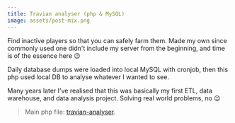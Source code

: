 ```yaml
---
title: Travian analyser (php & MySQL)
image: assets/post-mix.png
---
```


Find inactive players so that you can safely farm them. Made my own since commonly used one didn't include my server from the beginning, and time is of the essence here :wink:

Daily database dumps were loaded into local MySQL with cronjob, then this php used local DB to analyse whatever I wanted to see.

Many years later I've realised that this was basically my first ETL, data warehouse, and data analysis project. Solving real world problems, no :wink:

> Main php file: [travian-analyser](https://github.com/inesucrvenom/practice-archive/historic-nuggets/travian-analyser/).
